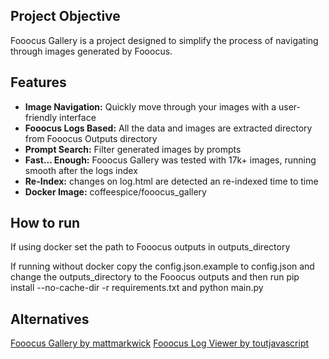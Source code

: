 ## Project Objective

Fooocus Gallery is a project designed to simplify the process of navigating through images generated by Fooocus.

## Features

- **Image Navigation:** Quickly move through your images with a user-friendly interface
- **Fooocus Logs Based:** All the data and images are extracted directory from Fooocus Outputs directory
- **Prompt Search:** Filter generated images by prompts
- **Fast... Enough:** Fooocus Gallery was tested with 17k+ images, running smooth after the logs index
- **Re-Index:** changes on log.html are detected an re-indexed time to time
- **Docker Image:** coffeespice/fooocus_gallery

## How to run

If using docker set the path to Fooocus outputs in outputs_directory

If running without docker copy the config.json.example to config.json and change the outputs_directory to the Fooocus
outputs and then run pip install --no-cache-dir -r requirements.txt and python main.py

## Alternatives

[Fooocus Gallery by mattmarkwick](https://github.com/mattmarkwick/fooocus-gallery)
[Fooocus Log Viewer by toutjavascript](https://github.com/toutjavascript/Fooocus-Log-Viewer)